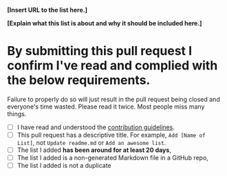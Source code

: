 <!-- Please fill in the **bold** fields, submit the pull request and tick the checkboxes. DO NOT SUBMIT ANYTHING IF YOU FAIL ANY OF THIS RULES -->

**[Insert URL to the list here.]**

**[Explain what this list is about and why it should be included here.]**


# By submitting this pull request I confirm I've read and complied with the below requirements.

Failure to properly do so will just result in the pull request being closed and everyone's time wasted. Please read it twice. Most people miss many things.

- [ ] I have read and understood the [contribution guidelines](https://github.com/bayandin/awesome-awesomeness/blob/master/CONTRIBUTING.md).
- [ ] This pull request has a descriptive title. For example, `Add [Name of List]`, not `Update readme.md` or `Add an awesome list`.
- [ ] The list I added **has been around for at least 20 days**,
- [ ] The list I added is a non-generated Markdown file in a GitHub repo,
- [ ] The list I added is not a duplicate
